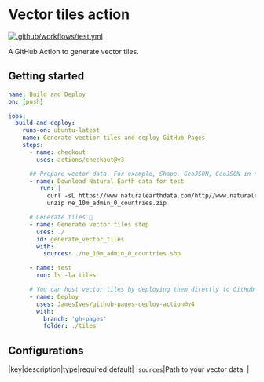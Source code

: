 # Vector tiles action

[![.github/workflows/test.yml](https://github.com/geolonia/vector-tiles-action/actions/workflows/test.yml/badge.svg)](https://github.com/geolonia/vector-tiles-action/actions/workflows/test.yml)

A GitHub Action to generate vector tiles.

## Getting started

```yaml
name: Build and Deploy
on: [push]

jobs:
  build-and-deploy:
    runs-on: ubuntu-latest
    name: Generate vectior tiles and deploy GitHub Pages
    steps:
      - name: checkout
        uses: actions/checkout@v3

      ## Prepare vector data. For example, Shape, GeoJSON, GeoJSON in ndjson format, etc.
      - name: Download Natural Earth data for test
         run: |
           curl -sL https://www.naturalearthdata.com/http//www.naturalearthdata.com/download/10m/cultural/ne_10m_admin_0_countries.zip > ne_10m_admin_0_countries.zip
           unzip ne_10m_admin_0_countries.zip

      # Generate tiles 🚀
      - name: Generate vector tiles step
        uses: ./
        id: generate_vector_tiles
        with:
          sources: ./ne_10m_admin_0_countries.shp

      - name: test
        run: ls -la tiles

      # You can host vector tiles by deploying them directly to GitHub Pages.
      - name: Deploy
        uses: JamesIves/github-pages-deploy-action@v4
        with:
          branch: 'gh-pages'
          folder: ./tiles
```

## Configurations

|key|description|type|required|default|
|`sources`|Path to your vector data. |
